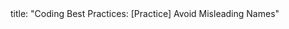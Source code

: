 <frontmatter>
title: "Coding Best Practices: [Practice] Avoid Misleading Names"
</frontmatter>

<include src="index-body.md" boilerplate /> 